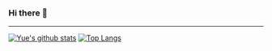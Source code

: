 ### Hi there 👋

<!--
**mouad-DV/mouad-DV** is a ✨ _special_ ✨ repository because its `README.md` (this file) appears on your GitHub profile.

Here are some ideas to get you started:

- 🔭 I’m currently working on ...
- 🌱 I’m currently learning ...
- 👯 I’m looking to collaborate on ...
- 🤔 I’m looking for help with ...
- 💬 Ask me about ...
- 📫 How to reach me: ...
- 😄 Pronouns: ...
- ⚡ Fun fact: ...
-->

<hr>

[![Yue's github stats](https://github-readme-stats.vercel.app/api?username=mouad-DV&theme=material-palenight&count_private=true&hide=contribs)](https://github.com/anuraghazra/github-readme-stats)
[![Top Langs](https://github-readme-stats.vercel.app/api/top-langs/?username=mouad-DV&theme=material-palenight&hide=Jupyter&layout=compact)](https://github.com/anuraghazra/github-readme-stats)
